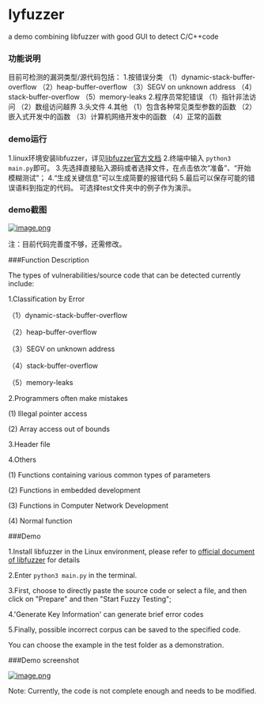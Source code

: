 # lyfuzzer
a demo combining libfuzzer with good GUI to detect C/C++code
### 功能说明
目前可检测的漏洞类型/源代码包括：
1.按错误分类
（1）dynamic-stack-buffer-overflow
（2）heap-buffer-overflow
（3）SEGV on unknown address
（4）stack-buffer-overflow
（5）memory-leaks
2.程序员常犯错误
（1）指针非法访问
（2）数组访问越界
3.头文件
4.其他
（1）包含各种常见类型参数的函数
（2）嵌入式开发中的函数
（3）计算机网络开发中的函数
（4）正常的函数
### demo运行
1.linux环境安装libfuzzer，详见[libfuzzer官方文档](https://github.com/Dor1s/libfuzzer-workshop "libfuzzer官方文档")
2.终端中输入 `python3 main.py`即可。
3.先选择直接贴入源码或者选择文件，在点击依次“准备”、“开始模糊测试”；
4.“生成关键信息”可以生成简要的报错代码
5.最后可以保存可能的错误语料到指定的代码。
可选择test文件夹中的例子作为演示。
### demo截图
[![image.png](https://i.postimg.cc/QCvLtpHP/image.png)](https://postimg.cc/T5jNN5jq)

注：目前代码完善度不够，还需修改。




###Function Description

The types of vulnerabilities/source code that can be detected currently include:

1.Classification by Error

（1）dynamic-stack-buffer-overflow

（2）heap-buffer-overflow

（3）SEGV on unknown address

（4）stack-buffer-overflow

（5）memory-leaks

2.Programmers often make mistakes

(1) Illegal pointer access

(2) Array access out of bounds

3.Header file

4.Others

(1) Functions containing various common types of parameters

(2) Functions in embedded development

(3) Functions in Computer Network Development

(4) Normal function

###Demo

1.Install libfuzzer in the Linux environment, please refer to [official document of libfuzzer](https://github.com/Dor1s/libfuzzer-workshop "official document of libfuzzer") for details

2.Enter `python3 main.py` in the terminal.

3.First, choose to directly paste the source code or select a file, and then click on "Prepare" and then "Start Fuzzy Testing";

4.'Generate Key Information' can generate brief error codes

5.Finally, possible incorrect corpus can be saved to the specified code.

You can choose the example in the test folder as a demonstration.

###Demo screenshot

[![image.png]( https://i.postimg.cc/QCvLtpHP/image.png )]( https://postimg.cc/T5jNN5jq )



Note: Currently, the code is not complete enough and needs to be modified.
